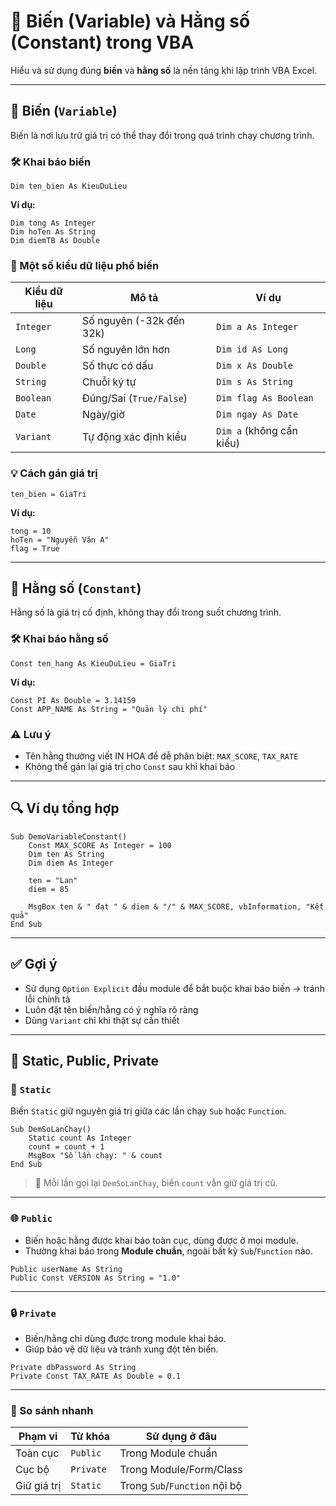 
# 📘 Biến (Variable) và Hằng số (Constant) trong VBA

Hiểu và sử dụng đúng **biến** và **hằng số** là nền tảng khi lập trình VBA Excel.

---

## 🔹 Biến (`Variable`)

Biến là nơi lưu trữ giá trị có thể thay đổi trong quá trình chạy chương trình.

### 🛠️ Khai báo biến

```vba
Dim ten_bien As KieuDuLieu
```

**Ví dụ:**

```vba
Dim tong As Integer
Dim hoTen As String
Dim diemTB As Double
```

### 🧪 Một số kiểu dữ liệu phổ biến

| Kiểu dữ liệu | Mô tả                    | Ví dụ           |
|--------------|---------------------------|------------------|
| `Integer`    | Số nguyên (-32k đến 32k)  | `Dim a As Integer` |
| `Long`       | Số nguyên lớn hơn         | `Dim id As Long` |
| `Double`     | Số thực có dấu            | `Dim x As Double` |
| `String`     | Chuỗi ký tự               | `Dim s As String` |
| `Boolean`    | Đúng/Sai (`True/False`)   | `Dim flag As Boolean` |
| `Date`       | Ngày/giờ                  | `Dim ngay As Date` |
| `Variant`    | Tự động xác định kiểu     | `Dim a` (không cần kiểu) |

### 💡 Cách gán giá trị

```vba
ten_bien = GiaTri
```

**Ví dụ:**

```vba
tong = 10
hoTen = "Nguyễn Văn A"
flag = True
```

---

## 🔹 Hằng số (`Constant`)

Hằng số là giá trị cố định, không thay đổi trong suốt chương trình.

### 🛠️ Khai báo hằng số

```vba
Const ten_hang As KieuDuLieu = GiaTri
```

**Ví dụ:**

```vba
Const PI As Double = 3.14159
Const APP_NAME As String = "Quản lý chi phí"
```

### ⚠️ Lưu ý

- Tên hằng thường viết IN HOA để dễ phân biệt: `MAX_SCORE`, `TAX_RATE`
- Không thể gán lại giá trị cho `Const` sau khi khai báo

---

## 🔍 Ví dụ tổng hợp

```vba
Sub DemoVariableConstant()
    Const MAX_SCORE As Integer = 100
    Dim ten As String
    Dim diem As Integer

    ten = "Lan"
    diem = 85

    MsgBox ten & " đạt " & diem & "/" & MAX_SCORE, vbInformation, "Kết quả"
End Sub
```

---

## ✅ Gợi ý

- Sử dụng `Option Explicit` đầu module để bắt buộc khai báo biến → tránh lỗi chính tả
- Luôn đặt tên biến/hằng có ý nghĩa rõ ràng
- Dùng `Variant` chỉ khi thật sự cần thiết

---

## 🔸 Static, Public, Private

### 🧷 `Static`

Biến `Static` giữ nguyên giá trị giữa các lần chạy `Sub` hoặc `Function`.

```vba
Sub DemSoLanChay()
    Static count As Integer
    count = count + 1
    MsgBox "Số lần chạy: " & count
End Sub
```

> 🔁 Mỗi lần gọi lại `DemSoLanChay`, biến `count` vẫn giữ giá trị cũ.

---

### 🌐 `Public`

- Biến hoặc hằng được khai báo toàn cục, dùng được ở mọi module.
- Thường khai báo trong **Module chuẩn**, ngoài bất kỳ `Sub`/`Function` nào.

```vba
Public userName As String
Public Const VERSION As String = "1.0"
```

---

### 🔒 `Private`

- Biến/hằng chỉ dùng được trong module khai báo.
- Giúp bảo vệ dữ liệu và tránh xung đột tên biến.

```vba
Private dbPassword As String
Private Const TAX_RATE As Double = 0.1
```

---

### 📌 So sánh nhanh

| Phạm vi     | Từ khóa     | Sử dụng ở đâu                     |
|-------------|--------------|-----------------------------------|
| Toàn cục     | `Public`     | Trong Module chuẩn                |
| Cục bộ       | `Private`    | Trong Module/Form/Class           |
| Giữ giá trị | `Static`     | Trong `Sub`/`Function` nội bộ     |


